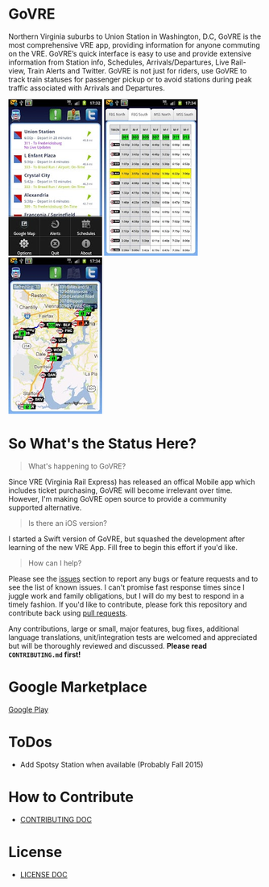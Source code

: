# GoVRE
Northern Virginia suburbs to Union Station in Washington, D.C, GoVRE is the most comprehensive VRE app, providing information for anyone commuting on the VRE. GoVRE’s quick interface is easy to use and provide extensive information from Station info, Schedules, Arrivals/Departures, Live Rail-view, Train Alerts and Twitter. GoVRE is not just for riders, use GoVRE to track train statuses for passenger pickup or to avoid stations during peak traffic associated with Arrivals and Departures.

![alt tag](https://github.com/JasonBrannon/GoVRE/blob/master/Assets/Stations_sm.jpg)
![alt tag](https://github.com/JasonBrannon/GoVRE/blob/master/Assets/Schedule_sm.jpg)
![alt tag](https://github.com/JasonBrannon/GoVRE/blob/master/Assets/Map_sm.jpg)

# So What's the Status Here?

> What's happening to GoVRE?

Since VRE (Virginia Rail Express) has released an offical Mobile app which includes ticket purchasing, GoVRE will become irrelevant over time.  However, I'm making GoVRE open source to provide a community supported alternative.

> Is there an iOS version?

I started a Swift version of GoVRE, but squashed the development after learning of the new VRE App.  Fill free to begin this effort if you'd like.

> How can I help?

Please see the [issues](https://github.com/JasonBrannon/GoVRE/issues) section to report any bugs or feature requests and
to see the list of known issues. I can't promise fast response times since I juggle work and family obligations, but I
will do my best to respond in a timely fashion.  If you'd like to contribute, please fork this repository and contribute back using
[pull requests](https://github.com/JasonBrannon/GoVRE/pulls).

Any contributions, large or small, major features, bug fixes, additional language translations, unit/integration tests
are welcomed and appreciated but will be thoroughly reviewed and discussed. **Please read `CONTRIBUTING.md` first!**

# Google Marketplace
[Google Play](https://play.google.com/store/apps/details?id=com.echo5bravo.govre&hl=en)

# ToDos
- Add Spotsy Station when available (Probably Fall 2015)

# How to Contribute
* [CONTRIBUTING DOC](https://github.com/JasonBrannon/GoVRE/blob/master/CONTRIBUTING.md)

# License
* [LICENSE DOC](https://github.com/JasonBrannon/GoVRE/blob/master/LICENSE)